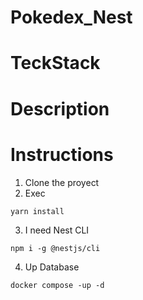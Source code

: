 # Pokedex_Nest

# TeckStack

# Description

# Instructions

1. Clone the proyect
2. Exec
```
yarn install
```
3. I need Nest CLI
```
npm i -g @nestjs/cli
```

4. Up Database
```
docker compose -up -d
```
